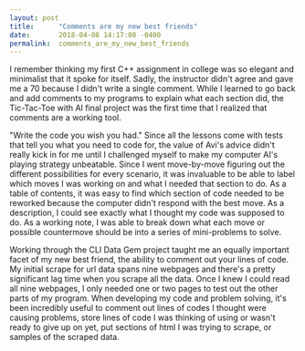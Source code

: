 ```yaml
---
layout: post
title:      "Comments are my new best friends"
date:       2018-04-08 14:17:08 -0400
permalink:  comments_are_my_new_best_friends
---
```


I remember thinking my first C++ assignment in college was so elegant and minimalist that it spoke for itself. Sadly, the instructor didn't agree and gave me a 70 because I didn't write a single comment. While I learned to go back and add comments to my programs to explain what each section did, the Tic-Tac-Toe with AI final project was the first time that I realized that comments are a working tool. 

"Write the code you wish you had." Since all the lessons come with tests that tell you what you need to code for, the value of Avi's advice didn't really kick in for me until I challenged myself to make my computer AI's playing strategy unbeatable. Since I went move-by-move figuring out the different possibilities for every scenario, it was invaluable to be able to label which moves I was working on and what I needed that section to do. As a table of contents, it was easy to find which section of code needed to be reworked because the computer didn't respond with the best move. As a description, I could see exactly what I thought my code was supposed to do. As a working note, I was able to break down what each move or possible countermove should be into a series of mini-problems to solve. 

Working through the CLI Data Gem project taught me an equally important facet of my new best friend, the ability to comment out your lines of code. My initial scrape for url data spans nine webpages and there's a pretty significant lag time when you scrape all the data. Once I knew I could read all nine webpages, I only needed one or two pages to test out the other parts of my program. When developing my code and problem solving, it's been incredibly useful to comment out lines of codes I thought were causing problems, store lines of code I was thinking of using or wasn't ready to give up on yet, put sections of html I was trying to scrape, or samples of the scraped data.



